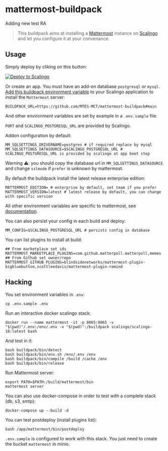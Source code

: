 # mattermost-buildpack

Adding new test RA

> This buildpack aims at installing a [Mattermost](https://mattermost.com) instance on [Scalingo](https://www.scalingo.com) and let you configure it at your convenance.

## Usage

Simply deploy by cliking on this button:

[![Deploy to Scalingo](https://cdn.scalingo.com/deploy/button.svg)](https://my.scalingo.com/deploy?source=https://github.com/MTES-MCT/mattermost-scalingo#main)

Or create an app. You must have an add-on database `postgresql` or `mysql`.
[Add this buildpack environment variable][1] to your Scalingo application to install the `Mattermost` server:

```shell
BUILDPACK_URL=https://github.com/MTES-MCT/mattermost-buildpack#main
```

And other environment variables are set by example in a `.env.sample` file.

`PORT` and `SCALINGO_POSTGRESQL_URL` are provided by Scalingo.

Addon configuration by default:

```shell
MM_SQLSETTINGS_DRIVERNAME=postgres # if required replace by mysql
MM_SQLSETTINGS_DATASOURCE=$SCALINGO_POSTGRESQL_URL # SCALINGO_POSTGRESQL_URL is provided by scalingo at app boot step
```

Warning ⚠️: you should copy the database url in `MM_SQLSETTINGS_DATASOURCE` and change `sslmode` if `prefer` is unknown by mattermost.

By default the buildpack install the latest release enterprise edition:

```shell
MATTERMOST_EDITION= # enterprise by default, set team if you prefer
MATTERMOST_VERSION=latest # latest release by default, you can change with specific version
```

All other environment variables are specific to mattermost, see [documentation](https://docs.mattermost.com/administration/config-settings.html#environment-variables).

You can also persist your config in each build and deploy:

```shell
MM_CONFIG=$SCALINGO_POSTGRESQL_URL # persists config in database
```

You can list plugins to install at build:

```shell
## From marketplace set ids
MATTERMOST_MARKETPLACE_PLUGINS=com.github.matterpoll.matterpoll,memes
## From Github set owner/repo
MATTERMOST_GITHUB_PLUGINS=blindsidenetworks/mattermost-plugin-bigbluebutton,scottleedavis/mattermost-plugin-remind
```

## Hacking

You set environment variables in `.env`:

```shell
cp .env.sample .env
```

Run an interactive docker scalingo stack:

```shell
docker run --name mattermost -it -p 8065:8065 -v "$(pwd)"/.env:/env/.env -v "$(pwd)":/buildpack scalingo/scalingo-18:latest bash
```

And test in it:

```shell
bash buildpack/bin/detect
bash buildpack/bin/env.sh /env/.env /env
bash buildpack/bin/compile /build /cache /env
bash buildpack/bin/release
```

Run Mattermost server:

```shell
export PATH=$PATH:/build/mattermost/bin
mattermost server
```

You can also use docker-compose in order to test with a complete stack (db, s3, smtp):

```shell
docker-compose up --build -d
```

You can test postdeploy (install plugins list):

```shell
bash /app/mattermost/bin/postdeploy
```

`.env.sample` is configured to work with this stack. You just need to create the bucket `mattermost` in minio.

[1]: https://doc.scalingo.com/platform/deployment/buildpacks/custom
